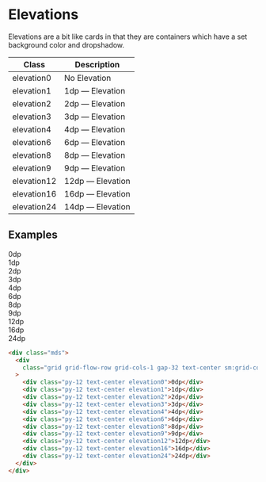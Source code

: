 # Elevations

Elevations are a bit like cards in that they are containers which have a set background color and dropshadow.

| Class       | Description      |
| ----------- | ---------------- |
| elevation0  | No Elevation     |
| elevation1  | 1dp — Elevation  |
| elevation2  | 2dp — Elevation  |
| elevation3  | 3dp — Elevation  |
| elevation4  | 4dp — Elevation  |
| elevation6  | 6dp — Elevation  |
| elevation8  | 8dp — Elevation  |
| elevation9  | 9dp — Elevation  |
| elevation12 | 12dp — Elevation |
| elevation16 | 16dp — Elevation |
| elevation24 | 14dp — Elevation |

## Examples

<div class="mds">
  <div class="my-12 grid grid-flow-row grid-cols-1 gap-32 text-center sm:grid-cols-2 md:grid-cols-3 lg:grid-cols-4 xl:grid-cols-6 2xl:grid-cols-6">
    <div class="py-12 text-center elevation0">0dp</div>
    <div class="py-12 text-center elevation1">1dp</div>
    <div class="py-12 text-center elevation2">2dp</div>
    <div class="py-12 text-center elevation3">3dp</div>
    <div class="py-12 text-center elevation4">4dp</div>
    <div class="py-12 text-center elevation6">6dp</div>
    <div class="py-12 text-center elevation8">8dp</div>
    <div class="py-12 text-center elevation9">9dp</div>
    <div class="py-12 text-center elevation12">12dp</div>
    <div class="py-12 text-center elevation16">16dp</div>
    <div class="py-12 text-center elevation24">24dp</div>
  </div>
</div>

```html
<div class="mds">
  <div
    class="grid grid-flow-row grid-cols-1 gap-32 text-center sm:grid-cols-2 md:grid-cols-3 lg:grid-cols-4 xl:grid-cols-6 2xl:grid-cols-6"
  >
    <div class="py-12 text-center elevation0">0dp</div>
    <div class="py-12 text-center elevation1">1dp</div>
    <div class="py-12 text-center elevation2">2dp</div>
    <div class="py-12 text-center elevation3">3dp</div>
    <div class="py-12 text-center elevation4">4dp</div>
    <div class="py-12 text-center elevation6">6dp</div>
    <div class="py-12 text-center elevation8">8dp</div>
    <div class="py-12 text-center elevation9">9dp</div>
    <div class="py-12 text-center elevation12">12dp</div>
    <div class="py-12 text-center elevation16">16dp</div>
    <div class="py-12 text-center elevation24">24dp</div>
  </div>
</div>
```
